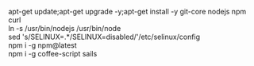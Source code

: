 apt-get update;apt-get upgrade -y;apt-get install -y git-core nodejs npm curl  
ln -s /usr/bin/nodejs /usr/bin/node  
sed 's/SELINUX=.*/SELINUX=disabled/'/etc/selinux/config  
npm i -g npm@latest  
npm i -g coffee-script sails  
